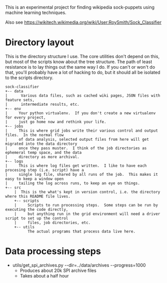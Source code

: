 This is an experimental project for finding wikipedia sock-puppets
using machine learning techniques.

Also see https://wikitech.wikimedia.org/wiki/User:RoySmith/Sock_Classifier

# Directory layout

This is the directory structure I use.  The core utilities don't depend on this, but most of the scripts
know about the tree structure.  The path of least resistance is to lay things out the same way I do.  If you
can't or won't do that, you'll probably have a lot of hacking to do, but it should all be isolated to the
scripts directory.

```
sock-classifier
+-- data
|      Various data files, such as cached wiki pages, JSON files with feature sets,
|      intermediate results, etc.
+-- env
|     Your python virtualenv.  If you don't create a new virtualenv for every project,
|     just go home now and rethink your life.
+-- jobs
|     This is where grid jobs write their various control and output files.  In the normal flow
|     of data analysis, selected output files from here will get migrated into the data directory
|     once they pass muster.  I think of the job directories as ephemeral temp space, and the data
|     directory as more archival.
+-- logs
|     This is where log files get written.  I like to have each procesing step (i.e. script) have a
|     single log file, shared by all runs of the job.  This makes it easy to keep a window open
|     tailing the log across runs, to keep an eye on things.
+-- src
    |  This is the what's kept in version control, i.e. the directory where this README file lives.
    +-- scripts
    |     Scripts to run processing steps.  Some steps can be run by executing the code directly,
    |     but anything run in the grid environment will need a driver script to set up the control
    |     files, job directories, etc.
    +-- utils
          The actual programs that process data live here.
```

# Data processing steps

* utils/get_spi_archives.py --dir=../data/archives --progress=1000
  * Produces about 20k SPI archive files
  *  Takes about a half hour
